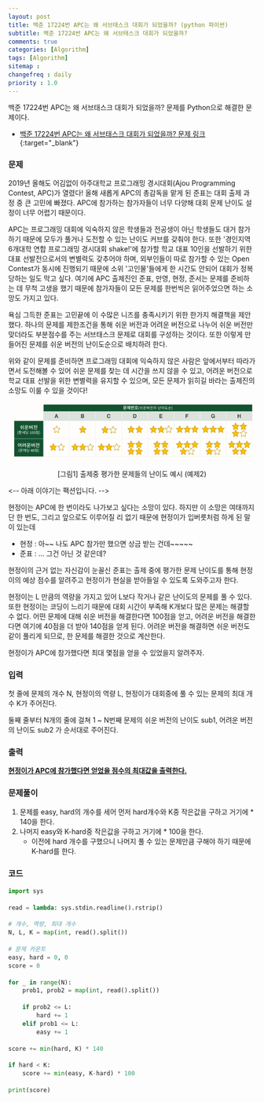 ```yaml
---
layout: post
title: 백준 17224번 APC는 왜 서브태스크 대회가 되었을까? (python 파이썬)
subtitle: 백준 17224번 APC는 왜 서브태스크 대회가 되었을까?
comments: true
categories: [Algorithm]
tags: [Algorithm]
sitemap :
changefreq : daily
priority : 1.0
---
```

백준 17224번 APC는 왜 서브태스크 대회가 되었을까? 문제를 Python으로 해결한 문제이다.  

* [백준 17224번 APC는 왜 서브태스크 대회가 되었을까? 문제 링크](https://www.acmicpc.net/problem/17224){:target="_blank"}


### 문제 
2019년 올해도 어김없이 아주대학교 프로그래밍 경시대회(Ajou Programming Contest, APC)가 열렸다! 올해 새롭게 APC의 총감독을 맡게 된 준표는 대회 출제 과정 중 큰 고민에 빠졌다. APC에 참가하는 참가자들이 너무 다양해 대회 문제 난이도 설정이 너무 어렵기 때문이다.

APC는 프로그래밍 대회에 익숙하지 않은 학생들과 전공생이 아닌 학생들도 대거 참가하기 때문에 모두가 풀거나 도전할 수 있는 난이도 커브를 갖춰야 한다. 또한 '경인지역 6개대학 연합 프로그래밍 경시대회 shake!'에 참가할 학교 대표 10인을 선발하기 위한 대표 선발전으로서의 변별력도 갖추어야 하며, 외부인들이 따로 참가할 수 있는 Open Contest가 동시에 진행되기 때문에 소위 '고인물'들에게 한 시간도 안되어 대회가 정복당하는 일도 막고 싶다. 여기에 APC 출제진인 준표, 만영, 현정, 준서는 문제를 준비하는 데 무척 고생을 했기 때문에 참가자들이 모든 문제를 한번씩은 읽어주었으면 하는 소망도 가지고 있다.

욕심 그득한 준표는 고민끝에 이 수많은 니즈를 충족시키기 위한 한가지 해결책을 제안했다. 하나의 문제를 제한조건을 통해 쉬운 버전과 어려운 버전으로 나누어 쉬운 버전만 맞더라도 부분점수를 주는 서브태스크 문제로 대회를 구성하는 것이다. 또한 이렇게 만들어진 문제를 쉬운 버전의 난이도순으로 배치하려 한다.

위와 같이 문제를 준비하면 프로그래밍 대회에 익숙하지 않은 사람은 앞에서부터 따라가면서 도전해볼 수 있어 쉬운 문제를 찾는 데 시간을 쓰지 않을 수 있고, 어려운 버전으로 학교 대표 선발을 위한 변별력을 유지할 수 있으며, 모든 문제가 읽히길 바라는 출제진의 소망도 이룰 수 있을 것이다!

![그림](/img/algorithm/apc.PNG)
<center>[그림1] 출제중 평가한 문제들의 난이도 예시 (예제2)</center>


<-- 아래 이야기는 팩션입니다. -->

현정이는 APC에 한 번이라도 나가보고 싶다는 소망이 있다. 하지만 이 소망은 여태까지 단 한 번도, 그리고 앞으로도 이루어질 리 없기 때문에 현정이가 입버릇처럼 하게 된 말이 있는데

* 현정 : 아~~ 나도 APC 참가만 했으면 상금 받는 건데~~~~~
* 준표 : ... 그건 아닌 것 같은데?

현정이의 근거 없는 자신감이 눈꼴신 준표는 출제 중에 평가한 문제 난이도를 통해 현정이의 예상 점수를 알려주고 현정이가 현실을 받아들일 수 있도록 도와주고자 한다.

현정이는 L 만큼의 역량을 가지고 있어 L보다 작거나 같은 난이도의 문제를 풀 수 있다. 또한 현정이는 코딩이 느리기 때문에 대회 시간이 부족해 K개보다 많은 문제는 해결할 수 없다. 어떤 문제에 대해 쉬운 버전을 해결한다면 100점을 얻고, 어려운 버전을 해결한다면 여기에 40점을 더 받아 140점을 얻게 된다. 어려운 버전을 해결하면 쉬운 버전도 같이 풀리게 되므로, 한 문제를 해결한 것으로 계산한다.

현정이가 APC에 참가했다면 최대 몇점을 얻을 수 있었을지 알려주자.


### 입력
첫 줄에 문제의 개수 N, 현정이의 역량 L, 현정이가 대회중에 풀 수 있는 문제의 최대 개수 K가 주어진다.

둘째 줄부터 N개의 줄에 걸쳐 1 ~ N번째 문제의 쉬운 버전의 난이도 sub1, 어려운 버전의 난이도 sub2 가 순서대로 주어진다.


### 출력
**<u>현정이가 APC에 참가했다면 얻었을 점수의 최대값을 출력한다.</u>**


### 문제풀이
1. 문제를 easy, hard의 개수를 세어 먼저 hard개수와 K중 작은값을 구하고 거기에 * 140을 한다.
2. 나머지 easy와 K-hard중 작은값을 구하고 거기에 * 100을 한다.
    * 이전에 hard 개수를 구했으니 나머지 풀 수 있는 문제만큼 구해야 하기 때문에 K-hard를 한다. 

### 코드
```python
import sys

read = lambda: sys.stdin.readline().rstrip()

# 개수, 역량, 최대 개수
N, L, K = map(int, read().split())

# 문제 카운트
easy, hard = 0, 0
score = 0

for _ in range(N):
    prob1, prob2 = map(int, read().split())

    if prob2 <= L:
        hard += 1
    elif prob1 <= L:
        easy += 1

score += min(hard, K) * 140

if hard < K:
    score += min(easy, K-hard) * 100

print(score)
```